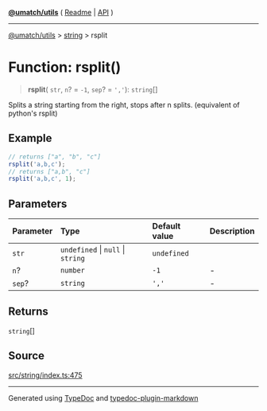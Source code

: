 [**@umatch/utils**](../../README.md) ( [Readme](../../README.md) \| [API](../../API.md) )

---

[@umatch/utils](../../API.md) > [string](../README.md) > rsplit

# Function: rsplit()

> **rsplit**(
> `str`,
> `n`? = `-1`,
> `sep`? = `','`): `string`[]

Splits a string starting from the right, stops after n splits.
(equivalent of python's rsplit)

## Example

```ts
// returns ["a", "b", "c"]
rsplit('a,b,c');
// returns ["a,b", "c"]
rsplit('a,b,c', 1);
```

## Parameters

| Parameter | Type                              | Default value | Description |
| :-------- | :-------------------------------- | :------------ | :---------- |
| `str`     | `undefined` \| `null` \| `string` | `undefined`   |             |
| `n`?      | `number`                          | `-1`          | -           |
| `sep`?    | `string`                          | `','`         | -           |

## Returns

`string`[]

## Source

[src/string/index.ts:475](https://github.com/umatch-oficial/utils/blob/a9008ad/src/string/index.ts#L475)

---

Generated using [TypeDoc](https://typedoc.org/) and [typedoc-plugin-markdown](https://www.npmjs.com/package/typedoc-plugin-markdown)
